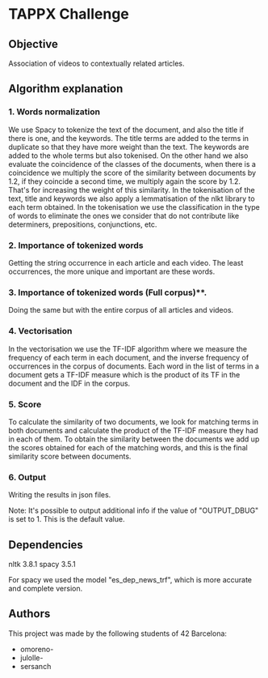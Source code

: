 # TAPPX Challenge
## Objective
Association of videos to contextually related articles.

## Algorithm explanation
### 1. Words normalization
We use Spacy to tokenize the text of the document, and also the title if there is one, and the keywords.  The title terms are added to the terms in duplicate so that they have more weight than the text. The keywords are added to the whole terms but also tokenised. On the other hand we also evaluate the coincidence of the classes of the documents, when there is a coincidence we multiply the score of the similarity between documents by 1.2, if they coincide a second time, we multiply again the score by 1.2. That's for increasing the weight of this similarity.
In the tokenisation of the text, title and keywords we also apply a lemmatisation of the nlkt library to each term obtained. In the tokenisation we use the classification in the type of words to eliminate the ones we consider that do not contribute like determiners, prepositions, conjunctions, etc.
### 2. Importance of tokenized words
Getting the string occurrence in each article and each video. The least occurrences, the more unique and important are these words.
### 3. Importance of tokenized words (Full corpus)**.
Doing the same but with the entire corpus of all articles and videos.
### 4. Vectorisation
In the vectorisation we use the TF-IDF algorithm where we measure the frequency of each term in each document, and the inverse frequency of occurrences in the corpus of documents. Each word in the list of terms in a document gets a TF-IDF measure which is the product of its TF in the document and the IDF in the corpus.
### 5. Score
To calculate the similarity of two documents, we look for matching terms in both documents and calculate the product of the TF-IDF measure they had in each of them.
To obtain the similarity between the documents we add up the scores obtained for each of the matching words, and this is the final similarity score between documents.
### 6. Output
Writing the results in json files.

Note: It's possible to output additional info if the value of "OUTPUT_DBUG" is set to 1. This is the default value.

## Dependencies
nltk 3.8.1
spacy 3.5.1

For spacy we used the model "es_dep_news_trf", which is more accurate and complete version.

## Authors
This project was made by the following students of 42 Barcelona:
* omoreno-
* julolle-
* sersanch
